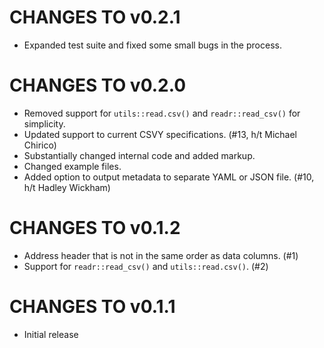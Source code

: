 # CHANGES TO v0.2.1

 * Expanded test suite and fixed some small bugs in the process.

# CHANGES TO v0.2.0

 * Removed support for `utils::read.csv()` and `readr::read_csv()` for simplicity.
 * Updated support to current CSVY specifications. (#13, h/t Michael Chirico)
 * Substantially changed internal code and added markup.
 * Changed example files.
 * Added option to output metadata to separate YAML or JSON file. (#10, h/t Hadley Wickham)

# CHANGES TO v0.1.2

 * Address header that is not in the same order as data columns. (#1)
 * Support for `readr::read_csv()` and `utils::read.csv()`. (#2)

# CHANGES TO v0.1.1

 * Initial release
